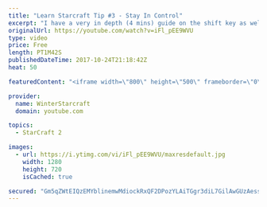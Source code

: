```yaml
---
title: "Learn Starcraft Tip #3 - Stay In Control"
excerpt: "I have a very in depth (4 mins) guide on the shift key as well here https://www.youtube.com/watch?v=7x9pHr544oY"
originalUrl: https://youtube.com/watch?v=iFl_pEE9WVU
type: video
price: Free
length: PT1M42S
publishedDateTime: 2017-10-24T21:18:42Z
heat: 50

featuredContent: "<iframe width=\"800\" height=\"500\" frameborder=\"0\" src=\"https://www.youtube.com/embed/iFl_pEE9WVU\" allow=\"accelerometer; autoplay; encrypted-media; gyroscope; picture-in-picture\" allowfullscreen></iframe>"

provider:
  name: WinterStarcraft
  domain: youtube.com

topics:
  - StarCraft 2

images:
  - url: https://i.ytimg.com/vi/iFl_pEE9WVU/maxresdefault.jpg
    width: 1280
    height: 720
    isCached: true

secured: "Gm5qZWtEIQzEMYblinemwMdiockRxQF2DPozYLAiTGgr3diL7GilAwGUzAessW1xs0N1Qw5vVVzLsDH0HTpQ80fF+DCX9pLJaLmlRNvd/OvYi20GOQzUzlHjIPVt7a5aCSyz+erXKhP/hXsT9D28ma08ThPJoccSsLplPcq6t9I5+TVVdsLOWyCU3gIYIgAyGtjcUDZmJ0aQOieGdzo8Z3kSUGwlOTakM0rBza43QGNCGrhMlmN/eNel0nzlvzAmCc4Z1u+3hxJoY7TTIyUKgtnmzNrnqCnoEWOPMOlDiwc9R8pPd7H9dgKG9uw5BVCuneZUp614HOXQ1feGXQPlFNK1P7J8o/HfqadSozzSDaUtSyBqFKkCMtsavuh77r7Hjo7U3zvjMMlLNZc5iwmDw9yyIwzW8T9d8N0YFfpu4Ow=;d9CauzW2+Ar4hQtZoWjw2w=="
---
```


